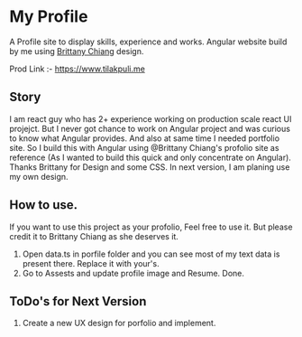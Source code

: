 # My Profile
A Profile site to display skills, experience and works. Angular website build by me using [Brittany Chiang](https://brittanychiang.com/) design.

Prod Link :- https://www.tilakpuli.me

## Story 
I am react guy who has 2+ experience working on production scale react UI projejct. But I never got chance to work on Angular project and was curious to know what Angular provides. And also at same time I needed portfolio site. So I build this with Angular using @Brittany Chiang's profolio site as reference (As I wanted to build this quick and only concentrate on Angular). Thanks Brittany for Design and some CSS. In next version, I am planing use my own design.

## How to use.
If you want to use this project as your profolio, Feel free to use it. But please credit it to Brittany Chiang as she deserves it. 

1. Open data.ts in porfile folder and you can see most of my text data is present there. Replace it with your's.
2. Go to Assests and update profile image and Resume. Done.

## ToDo's for Next Version
1. Create a new UX design for porfolio and implement. 
